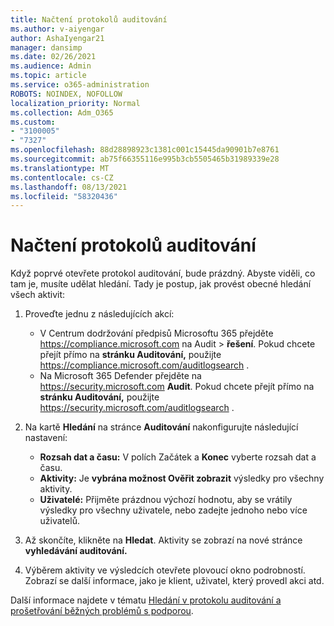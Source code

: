 ```yaml
---
title: Načtení protokolů auditování
ms.author: v-aiyengar
author: AshaIyengar21
manager: dansimp
ms.date: 02/26/2021
ms.audience: Admin
ms.topic: article
ms.service: o365-administration
ROBOTS: NOINDEX, NOFOLLOW
localization_priority: Normal
ms.collection: Adm_O365
ms.custom:
- "3100005"
- "7327"
ms.openlocfilehash: 88d28898923c1381c001c15445da90901b7e8761
ms.sourcegitcommit: ab75f66355116e995b3cb5505465b31989339e28
ms.translationtype: MT
ms.contentlocale: cs-CZ
ms.lasthandoff: 08/13/2021
ms.locfileid: "58320436"
---
```

# <a name="retrieve-the-audit-logs"></a>Načtení protokolů auditování

Když poprvé otevřete protokol auditování, bude prázdný. Abyste viděli, co tam je, musíte udělat hledání. Tady je postup, jak provést obecné hledání všech aktivit:

1. Proveďte jednu z následujících akcí:
   - V Centrum dodržování předpisů Microsoftu 365 přejděte <https://compliance.microsoft.com> na Audit  \> **řešení**. Pokud chcete přejít přímo na **stránku Auditování,** použijte <https://compliance.microsoft.com/auditlogsearch> .
   - Na Microsoft 365 Defender přejděte na <https://security.microsoft.com> **Audit**. Pokud chcete přejít přímo na **stránku Auditování,** použijte <https://security.microsoft.com/auditlogsearch> .

2. Na kartě **Hledání** na stránce **Auditování** nakonfigurujte následující nastavení:
   - **Rozsah dat a času:** V polích  Začátek a **Konec** vyberte rozsah dat a času.
   - **Aktivity:** Je **vybrána možnost Ověřit zobrazit** výsledky pro všechny aktivity.
   - **Uživatelé:** Přijměte prázdnou výchozí hodnotu, aby se vrátily výsledky pro všechny uživatele, nebo zadejte jednoho nebo více uživatelů.

3. Až skončíte, klikněte na **Hledat**. Aktivity se zobrazí na nové stránce **vyhledávání auditování.**

4. Výběrem aktivity ve výsledcích otevřete plovoucí okno podrobností. Zobrazí se další informace, jako je klient, uživatel, který provedl akci atd.

Další informace najdete v tématu [Hledání v protokolu auditování a prošetřování běžných problémů s podporou](https://docs.microsoft.com/microsoft-365/compliance/auditing-troubleshooting-scenarios).
